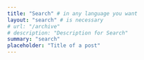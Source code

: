 ```yaml
---
title: "Search" # in any language you want
layout: "search" # is necessary
# url: "/archive"
# description: "Description for Search"
summary: "search"
placeholder: "Title of a post"
---
```

